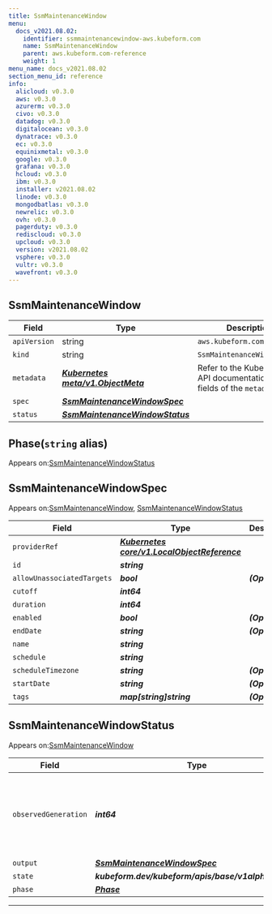 ```yaml
---
title: SsmMaintenanceWindow
menu:
  docs_v2021.08.02:
    identifier: ssmmaintenancewindow-aws.kubeform.com
    name: SsmMaintenanceWindow
    parent: aws.kubeform.com-reference
    weight: 1
menu_name: docs_v2021.08.02
section_menu_id: reference
info:
  alicloud: v0.3.0
  aws: v0.3.0
  azurerm: v0.3.0
  civo: v0.3.0
  datadog: v0.3.0
  digitalocean: v0.3.0
  dynatrace: v0.3.0
  ec: v0.3.0
  equinixmetal: v0.3.0
  google: v0.3.0
  grafana: v0.3.0
  hcloud: v0.3.0
  ibm: v0.3.0
  installer: v2021.08.02
  linode: v0.3.0
  mongodbatlas: v0.3.0
  newrelic: v0.3.0
  ovh: v0.3.0
  pagerduty: v0.3.0
  rediscloud: v0.3.0
  upcloud: v0.3.0
  version: v2021.08.02
  vsphere: v0.3.0
  vultr: v0.3.0
  wavefront: v0.3.0
---
```


## SsmMaintenanceWindow
| Field | Type | Description |
| ------ | ----- | ----------- |
| `apiVersion` | string | `aws.kubeform.com/v1alpha1` |
|    `kind` | string | `SsmMaintenanceWindow` |
| `metadata` | ***[Kubernetes meta/v1.ObjectMeta](https://v1-18.docs.kubernetes.io/docs/reference/generated/kubernetes-api/v1.18/#objectmeta-v1-meta)***|Refer to the Kubernetes API documentation for the fields of the `metadata` field.|
| `spec` | ***[SsmMaintenanceWindowSpec](#ssmmaintenancewindowspec)***||
| `status` | ***[SsmMaintenanceWindowStatus](#ssmmaintenancewindowstatus)***||
## Phase(`string` alias)

Appears on:[SsmMaintenanceWindowStatus](#ssmmaintenancewindowstatus)

## SsmMaintenanceWindowSpec

Appears on:[SsmMaintenanceWindow](#ssmmaintenancewindow), [SsmMaintenanceWindowStatus](#ssmmaintenancewindowstatus)

| Field | Type | Description |
| ------ | ----- | ----------- |
| `providerRef` | ***[Kubernetes core/v1.LocalObjectReference](https://v1-18.docs.kubernetes.io/docs/reference/generated/kubernetes-api/v1.18/#localobjectreference-v1-core)***||
| `id` | ***string***||
| `allowUnassociatedTargets` | ***bool***| ***(Optional)*** |
| `cutoff` | ***int64***||
| `duration` | ***int64***||
| `enabled` | ***bool***| ***(Optional)*** |
| `endDate` | ***string***| ***(Optional)*** |
| `name` | ***string***||
| `schedule` | ***string***||
| `scheduleTimezone` | ***string***| ***(Optional)*** |
| `startDate` | ***string***| ***(Optional)*** |
| `tags` | ***map[string]string***| ***(Optional)*** |
## SsmMaintenanceWindowStatus

Appears on:[SsmMaintenanceWindow](#ssmmaintenancewindow)

| Field | Type | Description |
| ------ | ----- | ----------- |
| `observedGeneration` | ***int64***| ***(Optional)*** Resource generation, which is updated on mutation by the API Server.|
| `output` | ***[SsmMaintenanceWindowSpec](#ssmmaintenancewindowspec)***| ***(Optional)*** |
| `state` | ***kubeform.dev/kubeform/apis/base/v1alpha1.State***| ***(Optional)*** |
| `phase` | ***[Phase](#phase)***| ***(Optional)*** |
---

